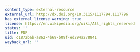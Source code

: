 ```yaml
---
content_type: external-resource
external_url: http://dx.doi.org/10.3115/1117794.1117796
has_external_license_warning: true
license: https://en.wikipedia.org/wiki/All_rights_reserved
status: ''
title: PDF
uid: c1872bab-a862-4b69-b09f-ed294a278841
wayback_url: ''
---
```

